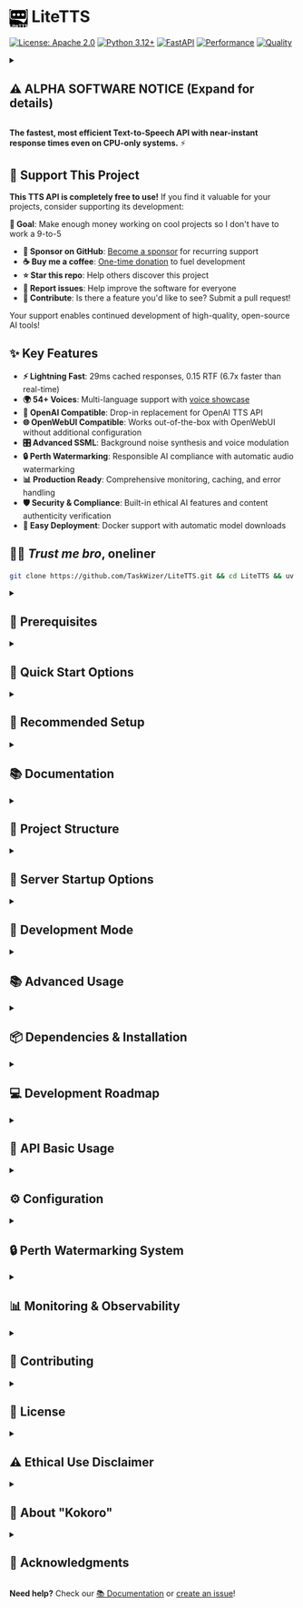 # <img src="static/LiteTTS.svg" alt="LiteTTS" width="32" height="32" style="vertical-align: middle; filter: invert(100%)"/> LiteTTS

[![License: Apache 2.0](https://img.shields.io/badge/License-Apache%202.0-blue.svg)](https://opensource.org/licenses/Apache-2.0)
[![Python 3.12+](https://img.shields.io/badge/python-3.12+-blue.svg)](https://www.python.org/downloads/)
[![FastAPI](https://img.shields.io/badge/FastAPI-0.116+-green.svg)](https://fastapi.tiangolo.com/)
[![Performance](https://img.shields.io/badge/RTF-0.15-brightgreen.svg)](docs/PERFORMANCE.md)
[![Quality](https://img.shields.io/badge/Quality-Production%20Ready-green.svg)](docs/development/audits/SYSTEM_IMPROVEMENTS_DOCUMENTATION.md)

<details>
<summary><h2>⚠️ ALPHA SOFTWARE NOTICE (Expand for details)</h2></summary>

**LiteTTS is currently in alpha development.** Core TTS synthesis works reliably, but advanced features have known limitations.

### 🚧 Work-in-Progress Features
The following features are under active development and may have bugs or inconsistent behavior:
- **Punctuation handling** - Some punctuation marks may not be processed naturally
- **Contraction pronunciation** - Contractions like "he'd", "she'd" may be mispronounced
- **Prosody control** - Sentence-level intonation and rhythm improvements ongoing
- **Currency processing** - Financial amounts and currency symbols processing
- **Emotional expression** - Voice emotion and style control features
- **Voice fluidity** - Natural speech flow and stress pattern optimization
- **Inflection rules** - Question vs statement intonation patterns

### 📋 User Expectations
- **Expect bugs and breaking changes** during alpha development
- **Core functionality is stable** - basic text-to-speech works reliably
- **Use in production at your own risk** - thorough testing recommended
- **Active development** - regular updates and improvements being made
</details>

**The fastest, most efficient Text-to-Speech API with near-instant response times even on CPU-only systems.** ⚡

## 💖 Support This Project

**This TTS API is completely free to use!** If you find it valuable for your projects, consider supporting its development:

**🎯 Goal**: Make enough money working on cool projects so I don't have to work a 9-to-5

- **💝 Sponsor on GitHub**: [Become a sponsor](https://github.com/sponsors/TaskWizer) for recurring support
- **☕ Buy me a coffee**: [One-time donation](https://ko-fi.com/TaskWizer) to fuel development
- **⭐ Star this repo**: Help others discover this project
- **🐛 Report issues**: Help improve the software for everyone
- **👊 Contribute**: Is there a feature you'd like to see? Submit a pull request!

Your support enables continued development of high-quality, open-source AI tools!

## ✨ Key Features

- **⚡ Lightning Fast**: 29ms cached responses, 0.15 RTF (6.7x faster than real-time)
- **🌍 54+ Voices**: Multi-language support with [voice showcase](docs/VOICES.md)
- **🔌 OpenAI Compatible**: Drop-in replacement for OpenAI TTS API
- **🌐 OpenWebUI Compatible**: Works out-of-the-box with OpenWebUI without additional configuration
- **🎛️ Advanced SSML**: Background noise synthesis and voice modulation
- **🔒 Perth Watermarking**: Responsible AI compliance with automatic audio watermarking
- **📊 Production Ready**: Comprehensive monitoring, caching, and error handling
- **🛡️ Security & Compliance**: Built-in ethical AI features and content authenticity verification
- **🐳 Easy Deployment**: Docker support with automatic model downloads

## 💪🏻 *Trust me bro*, oneliner
```bash
git clone https://github.com/TaskWizer/LiteTTS.git && cd LiteTTS && uv run python app.py
```

<details>
<summary><h2>📢 Prerequisites</h2></summary>

Before getting started, ensure your system meets these requirements:

**Hardware Requirements:**
- **Memory**: 4GB RAM minimum (8GB+ recommended for high concurrency)
- **Storage**: 4GB free space for model, voices, code, and cache
- **CPU**: Modern multi-core processor (ARM64 and x86_64 supported)
- **GPU**: Any CUDA-enabled GPU for optimal performance (optional)
- **Network**: Internet connection for initial model downloads

**Python Environment:**
- **Python 3.12+** (Required for optimal performance and latest features)
  - Python 3.10+ minimum supported, but 3.12+ recommended for production
  - Includes improved error handling and performance optimizations
- **uv 0.8.11+** (Recommended package manager)
  - Ultra-fast Python package installer and resolver with 
  - Automatic virtual environment management
  - See [Installation Guide](https://docs.astral.sh/uv/getting-started/installation)
</details>

<details>
<summary><h2>🚀 Quick Start Options</h2></summary>

```bash
# Clone the repository
git clone https://github.com/TaskWizer/LiteTTS.git
cd LiteTTS

# Option 1: Direct UV Python execution (recommended)
uv run python app.py

# Option 2: All-in-one Docker deployment
# Default docker-compose includes OpenWebUI (with Caddy for TLS and ChromaDB) and LiteTTS-API
docker-compose up -d

# Option 3: Manual installation with virtual environment (best practice)
python -m venv venv
source venv/bin/activate
uv pip install -r requirements.txt
python app.py
```

**That's it!** 🎉 The API will be available at `http://localhost:8354` (default configured port).
</details>

<details>
<summary><h2>🎉 Recommended Setup</h2></summary>
<h3>Using OpenWebUI (Docker with Caddy for TLS and ChromaDB for Knwoledge) and TTS API (Metal)</h3>
When testing the TTS API, using docker introduced overhead resulting in 2-3x performance degradation. 
So it's recommended to run the core TTS system locally and use within OpenWebUI or just use the "apps" 
included with the API itself and therefor running it standalone (simply run the <i>"<b>Trust me bro</b>, 
oneliner"</i> above) by hand. The following instructions will show how to "set it and forget it" to load 
automatically.
</details>

<details>
<summary><h2>📚 Documentation</h2></summary>
**Complete guides and references for setup, usage, and advanced features:**

**Detailed setup and usage guides:**
- **[Quick Start Commands](docs/usage/QUICK_START_COMMANDS.md)** - Detailed setup and installation guide
- **[Dependencies & Installation](docs/DEPENDENCIES.md)** - Complete dependency management and troubleshooting
- **[OpenWebUI Integration](docs/usage/OPENWEBUI-INTEGRATION.md)** - Complete OpenWebUI setup tutorial
- **[Docker Deployment](docs/usage/DOCKER-DEPLOYMENT.md)** - Containerized deployment guide

### 📖 Usage & API
- **[API Documentation](docs/FEATURES.md)** - Complete endpoint reference and examples
- **[Voice Showcase](docs/VOICES.md)** - Browse all 54+ voices with audio samples
- **[SSML Guide](docs/usage/SSML-GUIDE.md)** - Advanced speech synthesis markup

### 🔧 Configuration & Optimization
- **[Configuration Guide](docs/CONFIGURATION.md)** - Complete configuration options and customization
- **[Watermarking Guide](docs/WATERMARKING.md)** - Perth watermarking system setup and usage
- **[Monitoring & Observability](docs/MONITORING.md)** - Production monitoring and health checks
- **[Performance Benchmarks](docs/PERFORMANCE.md)** - Optimization tips and metrics
- **[Comprehensive Benchmarking](docs/BENCHMARKING.md)** - Model comparison and performance analysis
- **[System Improvements](docs/development/audits/SYSTEM_IMPROVEMENTS_DOCUMENTATION.md)** - Latest enhancements and features

### 🛠️ Development & Troubleshooting
- **[Troubleshooting Guide](docs/TROUBLESHOOTING.md)** - Common issues and solutions
- **[Testing Guide](docs/TESTING.md)** - Running tests and validation
- **[Contributing Guide](docs/CONTRIBUTIONS.md)** - How to contribute to the project

### 📊 Project Information
- **[Development Roadmap](docs/ROADMAP.md)** - Future features and multi-language expansion plans
- **[Changelog](docs/CHANGELOG.md)** - Version history and updates
- **[Production Guide](docs/development/audits/PRODUCTION_MVP_SUMMARY.md)** - Deployment best practices
- **[License](LICENSE)** - Apache 2.0 License details
</details>

<details>
<summary><h2>📁 Project Structure</h2></summary>
The project follows a clean, organized structure for maintainability and scalability:

```
LiteTTS/
├── LiteTTS/                   # Core TTS engine modules
│   ├── tests/                 # Test suite
│   ├── scripts/               # Utility scripts
│   ├── models/                # ONNX model files
│   ├── voices/                # Voice data files
│   ├── cache/                 # Runtime cache
│   └── ...                    # Core modules
├── docs/                      # Documentation
├── static/                    # Static web assets
├── config/                    # Configuration files
├── app.py                     # Main application entry point
├── docker-compose.yml         # Docker orchestration
└── Dockerfile                 # Container definition
```
</details>

<details>
<summary><h2>📝 Server Startup Options</h2></summary>
**Multiple ways to start the server:**

```bash
# Direct Python execution (recommended)
python app.py --host 0.0.0.0 --port 8354        # Override host and port
python app.py --reload --workers 1              # Development with specific workers

# Alternative startup methods
python -m LiteTTS.start_server                  # Module execution
uvicorn app:app --host 0.0.0.0 --port 8354      # Direct uvicorn (requires explicit port)
```
**Note** You can also modify the core `./config/settings.json` file directly, but it's not recommended as it will be overwritten on updates. Instead, use the [`override.json` method](docs/CONFIGURATION.md) to customize settings.

### 🔧 Configuration Hierarchy
Configuration precedence (highest to lowest priority):
1. **Command-line arguments** (`--port`, `--host`, `--workers`)
2. **Environment variables** (`PORT`, `API_HOST`, `WORKERS`)
3. **./config/override.json** (rename override.json.example to override.json for custom settings)
4. **./config/settings.json** (base defaults - port 8354)
5. **Default values** (Port 8354 represents "TTS" in English Gematria (an arbitrary, unused port)
</details>

<details>
<summary><h2>🔄 Development Mode</h2></summary>

For development with hot reload (detects changes and restarts automatically):
```bash
# Recommended: Direct Python execution with hot reload
python app.py --reload

# Alternative: uvicorn with explicit configuration
uv run uvicorn app:app --reload --host 0.0.0.0 --port 8354 --workers 1
```

*Note: The reload flag enables Hot Module Replacement (HMR) for automatic restarts on code changes.*

**📖 See the complete [Development Documentation](docs/DEVELOPMENT.md)**
</details>

<details>
<summary><h2>📚 Advanced Usage</h2></summary>
For advanced configuration options, see the [Configuration Guide](docs/CONFIGURATION.md) and [complete documentation](#-documentation).

### ⚡ Instant Test

```bash
# Test with a simple phrase (will be cached for instant future responses)
curl -X POST "http://localhost:8354/v1/audio/speech" \
  -H "Content-Type: application/json" \
  -d '{"input": "Hello, world!", "voice": "af_heart", "response_format": "mp3"}' \
  --output hello.mp3

# Test again - should respond in ~29ms! ⚡ (99x speedup from cache)
curl -X POST "http://localhost:8354/v1/audio/speech" \
  -H "Content-Type: application/json" \
  -d '{"input": "Hello, world!", "voice": "af_heart", "response_format": "mp3"}' \
  --output hello_cached.mp3 -w "Time: %{time_total}s\n"
```

An optimized model for your system is automatically downloaded on first run.
</details>

<details>
<summary><h2>📦 Dependencies & Installation</h2></summary>
LiteTTS requires Python 3.12+ and several core dependencies for optimal performance.

**Key Dependencies:**
- **Core**: FastAPI, uvicorn, soundfile, numpy, kokoro-onnx, onnxruntime
- **Optional**: Perth watermarking (`resemble-perth`), GPU acceleration
- **Development**: pytest, black, ruff for contributors

**📖 See the complete [Dependencies & Installation Guide](docs/DEPENDENCIES.md)**
</details>

<details>
<summary><h2>💻 Development Roadmap</h2></summary>
This project has an ambitious roadmap for cross-platform testing, performance optimization, and AI integration enhancements.

### Key Development Areas
- **🌍 Multi-Language Support**: Spanish, French, German, Japanese, Mandarin Chinese (2025)
- **⚡ Performance Optimization**: GPU acceleration, model quantization, edge computing
- **🤖 Advanced Features**: Voice cloning, emotion control, contextual awareness
- **🧪 Cross-Platform Testing**: macOS, Windows, Linux, mobile, cloud platforms
- **🤝 Community Contributions**: Voice donation program, quality assurance pipeline

**📖 See the complete [Development Roadmap](docs/ROADMAP.md)**
</details>

<details>
<summary><h2>🔌 API Basic Usage</h2></summary>

### OpenAI-Compatible API
```bash
# Basic text-to-speech
curl -X POST 'http://localhost:8354/v1/audio/speech' \
  -H 'Content-Type: application/json' \
  -d '{"input": "Hello world", "voice": "af_heart", "response_format": "mp3"}' \
  --output hello.mp3

# With SSML and background sounds
curl -X POST 'http://localhost:8354/v1/audio/speech' \
  -H 'Content-Type: application/json' \
  -d '{"input": "<speak><background type=\"rain\" volume=\"20\">It'\''s raining outside</background></speak>", "voice": "af_bella"}' \
  --output rain.mp3
```

**📖 See the complete *[Advanced API Usage](docs/usage/API-USAGE.md)* guide**

### OpenWebUI Integration
In OpenWebUI Settings → Audio:
- **TTS Engine**: `OpenAI`
- **API Base URL**: `http://YOUR_IP:8354/v1`
- **TTS Model**: `litetts`
- **TTS Voice**: `af_heart`

**📖 See the complete [OpenWebUI Integration](docs/usage/OPENWEBUI-INTEGRATION.md) guide**
</details>

<details>
<summary><h2>⚙️ Configuration</h2></summary>
LiteTTS uses a flexible configuration system that allows easy customization while maintaining sensible defaults.

### Quick Configuration
**Basic customization using `override.json`:**
```json
{
  "server": {
    "port": 9000,
    "host": "127.0.0.1"
  },
  "voice": {
    "default_voice": "af_bella"
  }
}
```

### Complete Configuration Guide
For comprehensive configuration options including:
- Server and performance settings
- Voice and audio customization
- Text processing features
- Caching and monitoring
- Beta features and advanced options

**📖 See the complete [Configuration Guide](docs/CONFIGURATION.md)**
</details>

<details>
<summary><h2>🔒 Perth Watermarking System</h2></summary>
LiteTTS includes an integrated Perth audio watermarking system for responsible AI compliance and content authenticity verification.

  ### Key Features
- **🛡️ Automatic Watermarking**: All generated TTS audio is automatically watermarked
- **🔍 Content Authenticity**: Verify audio origin and detect AI-generated content
- **⚖️ Ethical AI Compliance**: Transparent disclosure of AI-generated content
- **🚫 Deepfake Detection**: Support for identifying synthetic audio content
- **⚙️ Configurable Strength**: Adjustable watermark intensity (0.1-2.0)
- **✅ Production Ready**: Perth library installed and functional

**📖 See the complete [Watermarking Guide](docs/WATERMARKING.md)**
</details>

<details>
<summary><h2>📊 Monitoring & Observability</h2></summary>
LiteTTS includes comprehensive monitoring and observability features for production deployments.

### Key Features
- **Health Monitoring**: Real-time component status and system health checks
- **Performance Metrics**: Response times, throughput, and resource utilization
- **Fault Tolerance**: Circuit breakers, retry logic, and graceful degradation
- **Structured Logging**: JSON logs with correlation IDs and performance data
- **Production Dashboard**: Web-based monitoring interface at `/dashboard`

### Quick System Checks

```bash
# Check overall system health
curl http://localhost:8354/health

# Access monitoring dashboard
http://localhost:8354/dashboard

# Get performance metrics
curl http://localhost:8354/metrics
```

**📖 See the complete [Monitoring & Observability Guide](docs/MONITORING.md)**
</details>

<details>
<summary><h2>🤝 Contributing</h2></summary>
Contributions are welcome! Please see our [Contributing Guide](docs/CONTRIBUTIONS.md) for details.
</details>

<details>
<summary><h2>📄 License</h2></summary>
This project is licensed under the Apache License 2.0 - see the [LICENSE](LICENSE) file for details.
</details>

<details>
<summary><h2>⚠️ Ethical Use Disclaimer</h2></summary>
**By using this model, you agree to uphold relevant legal standards and ethical responsibilities. This tool is not responsible for any misuse:**

- **🚫 Identity Misuse**: Do not produce audio resembling real individuals without explicit permission
- **🚫 Deceptive Content**: Do not use this model to generate misleading content (e.g., fake news, impersonation)
- **🚫 Illegal or Malicious Use**: Do not use this model for activities that are illegal or intended to cause harm

**We strongly encourage responsible AI practices and respect for individual privacy and consent.**
</details>

<details>
<summary><h2>🌸 About "Kokoro"</h2></summary>
**"Kokoro"** (心) is a Japanese word that encompasses a rich and complex meaning, often translated as "heart," but extending to include "mind," "spirit," "feeling," and even "essence" or "core". It's not just a physical organ or a simple emotion, but rather the seat of consciousness, thoughts, feelings, and will. This name reflects our commitment to creating TTS technology that captures not just the words, but the heart and spirit of human communication.
</details>

<details>
<summary><h2>🙏 Acknowledgments</h2></summary>
**LiteTTS is built on the excellent work of the Kokoro TTS project:**

- **[Hexgrad Kokoro-82M](https://huggingface.co/hexgrad/Kokoro-82M)** - Original Kokoro TTS model
- **[ONNX Community Kokoro-82M](https://huggingface.co/onnx-community/Kokoro-82M-v1.0-ONNX)** - ONNX optimized model
- **[Kokoro ONNX](https://github.com/thewh1teagle/kokoro-onnx)** - Core TTS engine and inspiration
- **[StyleTTS](https://github.com/yl4579/StyleTTS)** - Advanced neural TTS research

**Additional acknowledgments:**
- [FastAPI](https://fastapi.tiangolo.com/) - Web framework
- [OpenWebUI](https://openwebui.com/) - Integration target

*LiteTTS extends and optimizes the Kokoro model for production use as part of the TaskWizer framework, while maintaining full compatibility with the original Kokoro ecosystem.*
</details>

**Need help?** Check our [📚 Documentation](#-documentation) or [create an issue](https://github.com/TaskWizer/LiteTTS/issues)!
